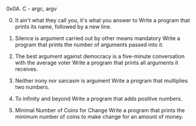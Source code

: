 0x0A. C - argc, argv

0. It ain't what they call you, it's what you answer to
Write a program that prints its name, followed by a new line.

1. Silence is argument carried out by other means
mandatory
Write a program that prints the number of arguments passed into it.

2. The best argument against democracy is a five-minute conversation with the average voter
Write a program that prints all arguments it receives.

3. Neither irony nor sarcasm is argument
Write a program that multiplies two numbers.

4. To infinity and beyond
Write a program that adds positive numbers.

5. Minimal Number of Coins for Change
Write a program that prints the minimum number of coins to make change for an amount of money.
